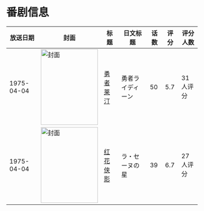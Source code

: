 # 番剧信息

|放送日期|封面|标题|日文标题|话数|评分|评分人数|
|---|---|---|---|---|---|---|
|1975-04-04|<img src="https://lain.bgm.tv/pic/cover/c/37/65/30170_9n97F.jpg" alt="封面" style="width:150px;height:200px;object-fit:cover;">|[勇者莱汀](https://bangumi.tv/subject/30170)|勇者ライディーン|50|5.7|31人评分|
|1975-04-04|<img src="https://lain.bgm.tv/pic/cover/c/43/38/72354_KQ88O.jpg" alt="封面" style="width:150px;height:200px;object-fit:cover;">|[红花侠影](https://bangumi.tv/subject/72354)|ラ・セーヌの星|39|6.7|27人评分|
